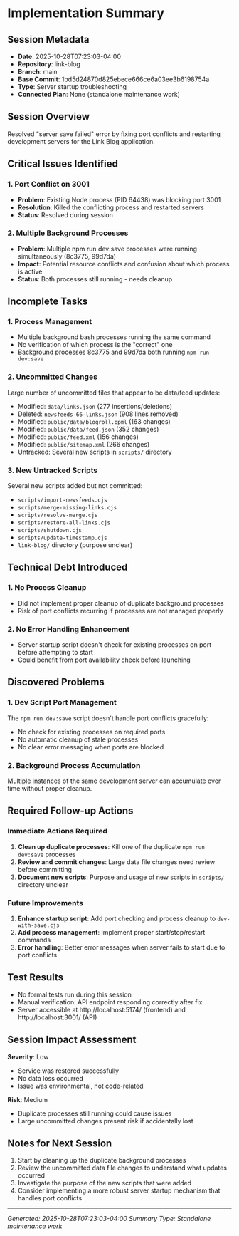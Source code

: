# Implementation Summary

## Session Metadata
- **Date**: 2025-10-28T07:23:03-04:00
- **Repository**: link-blog
- **Branch**: main
- **Base Commit**: 1bd5d24870d825ebece666ce6a03ee3b6198754a
- **Type**: Server startup troubleshooting
- **Connected Plan**: None (standalone maintenance work)

## Session Overview

Resolved "server save failed" error by fixing port conflicts and restarting development servers for the Link Blog application.

## Critical Issues Identified

### 1. Port Conflict on 3001
- **Problem**: Existing Node process (PID 64438) was blocking port 3001
- **Resolution**: Killed the conflicting process and restarted servers
- **Status**: Resolved during session

### 2. Multiple Background Processes
- **Problem**: Multiple npm run dev:save processes were running simultaneously (8c3775, 99d7da)
- **Impact**: Potential resource conflicts and confusion about which process is active
- **Status**: Both processes still running - needs cleanup

## Incomplete Tasks

### 1. Process Management
- Multiple background bash processes running the same command
- No verification of which process is the "correct" one
- Background processes 8c3775 and 99d7da both running `npm run dev:save`

### 2. Uncommitted Changes
Large number of uncommitted files that appear to be data/feed updates:
- Modified: `data/links.json` (277 insertions/deletions)
- Deleted: `newsfeeds-66-links.json` (908 lines removed)
- Modified: `public/data/blogroll.opml` (163 changes)
- Modified: `public/data/feed.json` (352 changes)
- Modified: `public/feed.xml` (156 changes)
- Modified: `public/sitemap.xml` (266 changes)
- Untracked: Several new scripts in `scripts/` directory

### 3. New Untracked Scripts
Several new scripts added but not committed:
- `scripts/import-newsfeeds.cjs`
- `scripts/merge-missing-links.cjs`
- `scripts/resolve-merge.cjs`
- `scripts/restore-all-links.cjs`
- `scripts/shutdown.cjs`
- `scripts/update-timestamp.cjs`
- `link-blog/` directory (purpose unclear)

## Technical Debt Introduced

### 1. No Process Cleanup
- Did not implement proper cleanup of duplicate background processes
- Risk of port conflicts recurring if processes are not managed properly

### 2. No Error Handling Enhancement
- Server startup script doesn't check for existing processes on port before attempting to start
- Could benefit from port availability check before launching

## Discovered Problems

### 1. Dev Script Port Management
The `npm run dev:save` script doesn't handle port conflicts gracefully:
- No check for existing processes on required ports
- No automatic cleanup of stale processes
- No clear error messaging when ports are blocked

### 2. Background Process Accumulation
Multiple instances of the same development server can accumulate over time without proper cleanup.

## Required Follow-up Actions

### Immediate Actions Required
1. **Clean up duplicate processes**: Kill one of the duplicate `npm run dev:save` processes
2. **Review and commit changes**: Large data file changes need review before committing
3. **Document new scripts**: Purpose and usage of new scripts in `scripts/` directory unclear

### Future Improvements
1. **Enhance startup script**: Add port checking and process cleanup to `dev-with-save.cjs`
2. **Add process management**: Implement proper start/stop/restart commands
3. **Error handling**: Better error messages when server fails to start due to port conflicts

## Test Results
- No formal tests run during this session
- Manual verification: API endpoint responding correctly after fix
- Server accessible at http://localhost:5174/ (frontend) and http://localhost:3001/ (API)

## Session Impact Assessment

**Severity**: Low
- Service was restored successfully
- No data loss occurred
- Issue was environmental, not code-related

**Risk**: Medium
- Duplicate processes still running could cause issues
- Large uncommitted changes present risk if accidentally lost

## Notes for Next Session

1. Start by cleaning up the duplicate background processes
2. Review the uncommitted data file changes to understand what updates occurred
3. Investigate the purpose of the new scripts that were added
4. Consider implementing a more robust server startup mechanism that handles port conflicts

---

*Generated: 2025-10-28T07:23:03-04:00*
*Summary Type: Standalone maintenance work*